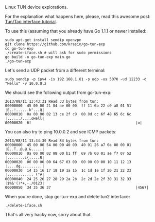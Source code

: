 Linux TUN device explorations.

For the explanation what happens here, please, read this awesome post: [Tun/Tap interface tutorial](http://backreference.org/2010/03/26/tuntap-interface-tutorial/).

To use this (assuming that you already have Go 1.1.1 or newer installed:

```
sudo apt-get install sendip openvpn
git clone https://github.com/krasin/go-tun-exp
cd go-tun-exp
./create-iface.sh # will ask for sudo permissions
go build -o go-tun-exp main.go
./go-tun-exp
```

Let's send a UDP packet from a different terminal:

```
sudo sendip -p ipv4 -is 192.168.1.81 -p udp -us 5070 -ud 12233 -d "Hello" -v 10.0.0.2
```

We should see the following output from go-tun-exp:

```
2013/08/11 13:43:31 Read 33 bytes from tun:
00000000  45 00 00 21 84 ae 00 00  ff 11 6b 22 c0 a8 01 51  |E..!......k"...Q|
00000010  0a 00 00 02 13 ce 2f c9  00 0d cc 6f 48 65 6c 6c  |....../....oHell|
00000020  6f                                                |o|
```

You can also try to ping 10.0.0.2 and see ICMP packets:

```
2013/08/11 13:44:30 Read 84 bytes from tun:
00000000  45 00 00 54 00 00 40 00  40 01 26 a7 0a 00 00 01  |E..T..@.@.&.....|
00000010  0a 00 00 02 08 00 b1 ff  69 7b 00 01 ae f7 07 52  |........i{.....R|
00000020  00 00 00 00 64 67 03 00  00 00 00 00 10 11 12 13  |....dg..........|
00000030  14 15 16 17 18 19 1a 1b  1c 1d 1e 1f 20 21 22 23  |............ !"#|
00000040  24 25 26 27 28 29 2a 2b  2c 2d 2e 2f 30 31 32 33  |$%&'()*+,-./0123|
00000050  34 35 36 37                                       |4567|
```

When you're done, stop go-tun-exp and delete tun2 interface:

```
./delete-iface.sh
```

That's all very hacky now, sorry about that.



